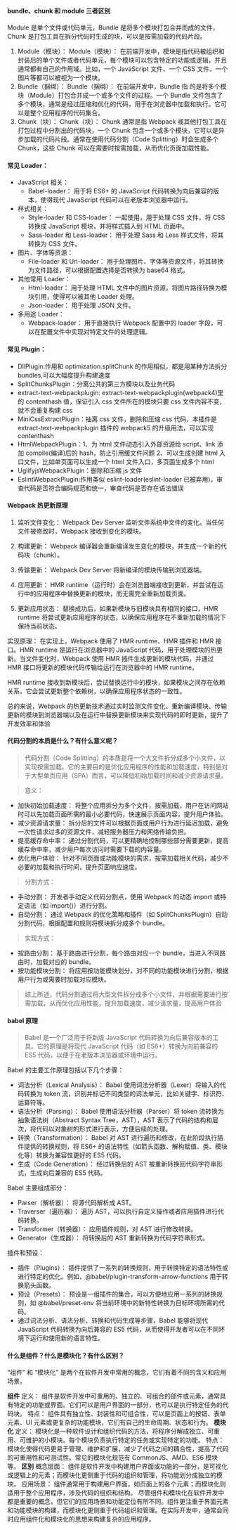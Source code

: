 #### bundle、chunk 和 module 三者区别

Module 是单个文件或代码单元，Bundle 是将多个模块打包合并而成的文件，Chunk 是打包工具在拆分代码时生成的块，可以是按需加载的代码片段。

1. Module（模块）：
   Module（模块）： 在前端开发中，模块是指代码被组织和封装后的单个文件或者代码单元，每个模块可以包含特定的功能或逻辑，并且通常都有自己的作用域。比如，一个 JavaScript 文件、一个 CSS 文件、一个图片等都可以被视为一个模块。
2. Bundle（捆绑）：
   Bundle（捆绑）： 在前端开发中，Bundle 指
   的是将多个模块（Module）打包合并成一个或多个文件的过程。一个 Bundle 文件包含了多个模块，通常是经过压缩和优化的代码，用于在浏览器中加载和执行。它可以是整个应用程序的代码集合。
3. Chunk（块）：
   Chunk（块）： Chunk 通常是指 Webpack 或其他打包工具在打包过程中分割出的代码块，一个 Chunk 包含一个或多个模块，它可以是异步加载的代码片段。通常在使用代码分割（Code Splitting）时会生成多个 Chunk，这些 Chunk 可以在需要时按需加载，从而优化页面加载性能。

#### 常见 Loader：

- JavaScript 相关：
  - Babel-loader： 用于将 ES6+ 的 JavaScript 代码转换为向后兼容的版本，使得现代 JavaScript 代码可以在老版本浏览器中运行。
- 样式相关：
  - Style-loader 和 CSS-loader： 一起使用，用于处理 CSS 文件，将 CSS 转换成 JavaScript 模块，并将样式插入到 HTML 页面中。
  - Sass-loader 和 Less-loader： 用于处理 Sass 和 Less 样式文件，将其转换为 CSS 文件。
- 图片、字体等资源：
  - File-loader 和 Url-loader： 用于处理图片、字体等资源文件，将其转换为文件路径，可以根据配置选择是否转换为 base64 格式。
- 其他常用 Loader：
  - Html-loader： 用于处理 HTML 文件中的图片资源，将图片路径转换为模块引用，使得可以被其他 Loader 处理。
  - Json-loader： 用于处理 JSON 文件。
- 多用途 Loader：
  - Webpack-loader： 用于直接执行 Webpack 配置中的 loader 字段，可以在配置文件中实现对特定文件的处理逻辑。

#### 常见 Plugin：

- DllPlugin:作用和 optimization.splitChunk 的作用相似，都是用某种方法拆分 bundles,可以大幅度提升构建速度
- SplitChunksPlugin：分离公共的第三方模块以及业务代码
- extract-text-webpackplugin: extract-text-webpackplugin(webpack4)里的 contenthash 值，保证引入 css 文件所在的模块只要 css 文件内容不变，就不会重复构建 css
- MiniCssExtractPlugin：抽离 css 文件，删除和压缩 css 代码，本插件是 extract-text-webpackplugin 插件的 webpack5 的升级用法，可以实现 contenthash
- HtmlWebpackPlugin：1、为 html 文件动态引入外部资源给 script、link 添加 compile(编译)后的 hash，防止引用缓文件问题 2、可以生成创建 html 入口文件，比如单页面可以生成一个 html 文件入口，多页面生成多个 html
- UglifyjsWebpackPlugin：删除和压缩 js 文件
- EslintWebpackPlugin:作用类似 eslint-loader(eslint-loader 已被弃用)，审查代码是否符合编码规范和统一，审查代码是否存在语法错误

#### Webpack 热更新原理

1. 监听文件变化：
   Webpack Dev Server 监听文件系统中文件的变化。当任何文件被修改时，Webpack 接收到变化的模块。

2. 构建更新：
   Webpack 编译器会重新编译发生变化的模块，并生成一个新的代码块（chunk）。

3. 传输更新：
   Webpack Dev Server 将新编译的模块传输到浏览器端。

4. 应用更新：
   HMR runtime（运行时）会在浏览器端接收到更新，并尝试在运行中的应用程序中替换更新的模块，而无需完全重新加载页面。

5. 更新应用状态：
   替换成功后，如果新模块与旧模块具有相同的接口，HMR runtime 将尝试更新应用程序的状态，以确保应用程序在不重新加载的情况下保持当前状态。

实现原理：
在实现上，Webpack 使用了 HMR runtime、HMR 插件和 HMR 接口。HMR runtime 是运行在浏览器中的 JavaScript 代码，用于处理模块的热更新。当文件变化时，Webpack 使用 HMR 插件生成更新的模块代码，并通过 HMR 接口将更新的模块代码传输给运行在浏览器中的 HMR runtime。

HMR runtime 接收到新模块后，尝试替换运行中的模块，如果模块之间存在依赖关系，它会尝试更新整个依赖树，以确保应用程序状态的一致性。

总的来说，Webpack 的热更新技术通过实时监测文件变化、重新编译模块、传输更新的模块到浏览器端以及在运行中替换更新模块来实现代码的即时更新，提升了开发效率和体验

#### 代码分割的本质是什么？有什么意义呢？

> 代码分割（Code Splitting）的本质是将一个大文件拆分成多个小文件，以实现按需加载。它的主要目的是优化应用程序的性能和加载速度，特别是对于大型单页应用（SPA）而言，可以降低初始加载时间和减少资源请求量。

> 意义：

- 加快初始加载速度： 将整个应用拆分为多个文件，按需加载，用户在访问网站时可以先加载页面所需的最小必要代码，快速展示页面内容，提升用户体验。
- 减少资源请求量： 拆分后的文件可以根据页面或用户行为进行延迟加载，避免一次性请求过多的资源文件，减轻服务器压力和网络传输负担。
- 提高缓存命中率： 通过分割代码，可以更精确地控制哪些部分需要更新，提高缓存命中率，减少用户每次访问时需要下载的内容量。
- 优化用户体验： 针对不同页面或功能模块的需求，按需加载相关代码，减少不必要的加载和执行时间，提升页面响应速度。

> 分割方式：

- 手动分割： 开发者手动定义代码分割点，使用 Webpack 的动态 import 或特定语法（如 import()）进行分割。
- 自动分割： 通过 Webpack 的优化策略和插件（如 SplitChunksPlugin）自动分割代码，根据配置和规则将模块拆分成多个 bundle。

> 实现方式：

- 按路由分割： 基于路由进行分割，每个路由对应一个 bundle，当进入不同路由时，加载对应的 bundle。
- 按功能模块分割： 将应用按功能模块划分，对不同的功能模块进行分割，根据用户行为或需要时加载对应模块。

> 综上所述，代码分割通过将大型文件拆分成多个小文件，并根据需要进行按需加载，从而优化应用性能，提升加载速度，减少请求量，提高用户体验

#### babel 原理

> Babel 是一个广泛用于将新版 JavaScript 代码转换为向后兼容版本的工具。它的原理是将现代 JavaScript 代码（如 ES6+）转换为向前兼容的 ES5 代码，以便于在老版本浏览器或环境中运行。

Babel 的主要工作原理包括以下几个步骤：

- 词法分析（Lexical Analysis）： Babel 使用词法分析器（Lexer）将输入的代码转换为 token 流，识别并标记不同类型的词法单元，比如关键字、标识符、运算符等。
- 语法分析（Parsing）： Babel 使用语法分析器（Parser）将 token 流转换为抽象语法树（Abstract Syntax Tree，AST），AST 表示了代码的结构和层次，将代码以对象树的形式进行表示，方便后续的处理。
- 转换（Transformation）： Babel 对 AST 进行遍历和修改，在此阶段执行插件提供的转换规则，将 ES6+ 的语法特性（如箭头函数、解构赋值、类、模块化等）转换为兼容性更好的 ES5 代码。
- 生成（Code Generation）： 经过转换后的 AST 被重新转换回代码字符串形式，生成向后兼容的 ES5 代码。

Babel 主要组成部分：

- Parser（解析器）： 将源代码解析成 AST。
- Traverser（遍历器）： 遍历 AST，可以执行自定义操作或者应用插件进行代码转换。
- Transformer（转换器）： 应用插件规则，对 AST 进行修改转换。
- Generator（生成器）： 将转换后的 AST 重新转换为代码字符串形式。

插件和预设：

- 插件（Plugins）： 插件提供了一系列的转换规则，用于转换特定的语法特性或进行特定的优化。例如，@babel/plugin-transform-arrow-functions 用于转换箭头函数。
- 预设（Presets）： 预设是一组插件的集合，可以方便地应用一系列的转换规则，如 @babel/preset-env 将当前环境中的新特性转换为目标环境所需的代码。
- 通过词法分析、语法分析、转换和代码生成等步骤，Babel 能够将现代 JavaScript 代码转换为向后兼容的 ES5 代码，从而使得开发者可以在不同环境下运行和使用新的语言特性。

#### 什么是组件？什么是模块化？有什么区别？

“组件” 和 “模块化” 是两个在软件开发中常用的概念，它们有着不同的含义和应用场景。

**组件**
定义： 组件是软件开发中可重用的、独立的、可组合的部件或元素，通常具有特定的功能或界面。它们可以是用户界面的一部分，也可以是执行特定任务的代码块。
特点： 组件具有独立性、封装性和可组合性，可以是页面上的按钮、表单元素、UI 元素或更复杂的功能模块，它们有自己的生命周期、状态和行为。
**模块化**
定义： 模块化是一种软件设计和组织代码的方法，将程序分解成独立、可重用、可维护的小模块。每个模块负责执行特定的任务或实现特定的功能。
特点： 模块化使得代码更易于管理、维护和扩展，减少了代码之间的耦合性，提高了代码的可重用性和可测试性。常见的模块化规范有 CommonJS、AMD、ES6 模块等。
**区别**
概念层面： 组件是软件开发中构建用户界面或功能的一部分，是可视化或逻辑上的元素；而模块化更侧重于代码的组织和管理，将功能划分成独立的模块。
应用场景： 组件通常用于构建用户界面，如页面上的各个元素；而模块化则适用于整个应用程序，涉及代码的组织和结构。
尽管组件和模块化在软件开发中都是重要的概念，但它们的应用场景和功能定位有所不同。组件更注重于界面元素和功能模块的构建，而模块化更侧重于代码组织和管理。在实际开发中，通常会同时应用组件化和模块化的思想来构建复杂的应用程序。
